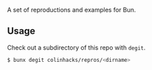A set of reproductions and examples for Bun.

## Usage

Check out a subdirectory of this repo with `degit`.

```sh
$ bunx degit colinhacks/repros/<dirname>
```

